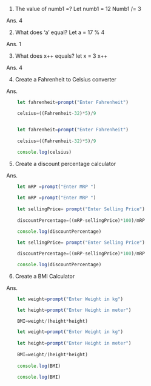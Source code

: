 1.	The value of numb1 =?
    Let numb1 = 12
    Numb1 /= 3

Ans. 4

2. What does ‘a’ equal?
   Let a = 17 % 4

Ans. 1

3. What does x++ equals?
   let x = 3
   x++

Ans. 4

4. Create a Fahrenheit to Celsius converter

Ans.
```js
    let fahrenheit=prompt("Enter Fahrenheit")

    celsius=((Fahrenheit-32)*5)/9


    let fahrenheit=prompt("Enter Fahrenheit")
    
    celsius=((Fahrenheit-32)*5)/9
    
    console.log(celsius)
```

5. Create a discount percentage calculator

Ans.
```js
    let mRP =prompt("Enter MRP ")

    let mRP =prompt("Enter MRP ")
    
    let sellingPrice= prompt("Enter Selling Price")
    
    discountPercentage=((mRP-sellingPrice)*100)/mRP
    
    console.log(discountPercentage)

    let sellingPrice= prompt("Enter Selling Price")

    discountPercentage=((mRP-sellingPrice)*100)/mRP

    console.log(discountPercentage)
```
6. Create a BMI Calculator 

Ans.
```js
    let weight=prompt("Enter Weight in kg")

    let height=prompt("Enter Height in meter")

    BMI=weight/(height*height)

    let weight=prompt("Enter Weight in kg")
    
    let height=prompt("Enter Height in meter")
    
    BMI=weight/(height*height)
    
    console.log(BMI)
    
    console.log(BMI)
```   

